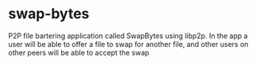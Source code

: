 # swap-bytes
 P2P file bartering application called SwapBytes using libp2p. In the app a user will be able to offer a file to swap for another file, and other users on other peers will be able to accept the swap
